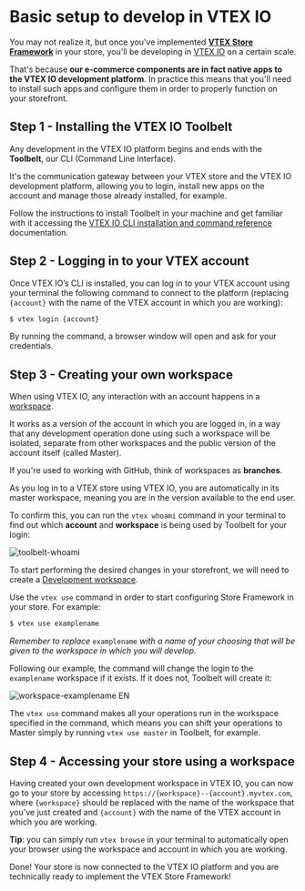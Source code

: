 # Basic setup to develop in VTEX IO

You may not realize it, but once you've implemented [**VTEX Store Framework**](https://vtex.io/docs/introduction/what-is-vtex-store-framework/) in your store, you'll be developing in [VTEX IO](https://vtex.io/docs/introduction/what-is-vtex-io/) on a certain scale.

That's because **our e-commerce components are in fact native apps to the VTEX IO development platform**. In practice this means that you'll need to install such apps and configure them in order to properly function on your storefront.

## Step 1 - Installing the VTEX IO Toolbelt

Any development in the VTEX IO platform begins and ends with the **Toolbelt**, our CLI (Command Line Interface). 

It's the communication gateway between your VTEX store and the VTEX IO development platform, allowing you to login, install new apps on the account and manage those already installed, for example.

Follow the instructions to install Toolbelt in your machine and get familiar with it accessing the [VTEX IO CLI installation and command reference](https://vtex.io/docs/recipes/development/vtex-io-cli-installation-and-command-reference/) documentation.

## Step 2 - Logging in to your VTEX account

Once VTEX IO’s CLI is installed, you can log in to your VTEX account using your terminal the following command to connect to the platform (replacing `{account}`  with the name of the VTEX account in which you are working):

```sh
$ vtex login {account}
```

By running the command, a browser window will open and ask for your credentials.

## Step 3 - Creating your own workspace

When using VTEX IO, any interaction with an account happens in a [workspace](https://vtex.io/docs/concepts/workspace/). 

It works as a version of the account in which you are logged in, in a way that any development operation done using such a workspace will be isolated, separate from other workspaces and the public version of the account itself (called Master). 

<div class="alert alert-info">
  If you're used to working with GitHub, think of workspaces as <strong>branches</strong>.
</div>

As you log in to a VTEX store using VTEX IO, you are automatically in its master workspace, meaning you are in the version available to the end user.

To confirm this, you can run the `vtex whoami` command in your terminal to find out which **account** and **workspace** is being used by Toolbelt for your login: 

![toolbelt-whoami](https://user-images.githubusercontent.com/52087100/61886028-517e2780-aed5-11e9-9398-b6d2f3909a50.png)

To start performing the desired changes in your storefront, we will need to create a [Development workspace](https://vtex.io/docs/recipes/development/creating-a-development-workspace/). 

Use the `vtex use` command in order to start configuring Store Framework in your store. For example:

```sh
$ vtex use examplename
```

*Remember to replace* `examplename`  *with a name of your choosing that will be given to the workspace in which you will develop.*

Following our example, the command will change the login to the  `examplename` workspace if it exists. If it does not, Toolbelt will create it: 

![workspace-examplename EN](https://user-images.githubusercontent.com/52087100/63979000-30899300-ca8e-11e9-9d9d-234e31ac45f7.png)
 
<div class="alert alert-info">
The <code>vtex use</code> command makes all your operations run in the workspace specified in the command, which means you can shift your operations to Master simply by running <code>vtex use master</code> in Toolbelt, for example.
</div>

## Step 4 - Accessing your store using a workspace

Having created your own development workspace in VTEX IO, you can now go to your store by accessing `https://{workspace}--{account}.myvtex.com`, where `{workspace}` should be replaced with the name of the workspace that you've just created and `{account}` with the name of the VTEX account in which you are working.

<div class="alert alert-info">
<strong>Tip</strong>: you can simply run <code>vtex browse</code> in your terminal to automatically open your browser using the workspace and account in which you are working.
</div>

Done! Your store is now connected to the VTEX IO platform and you are technically ready to implement the VTEX Store Framework!


